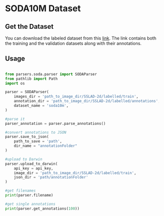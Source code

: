 # SODA10M Dataset

## Get the Dataset
You can download the labeled dataset from this [link](https://drive.google.com/file/d/1oSJ0rbqNHLmlOOzpmQqXLDraCCQss4Q4/view?usp=sharing). The link contains both the training and the validation datasets along with their annotations. 

## Usage

```python

from parsers.soda.parser import SODAParser
from pathlib import Path
import os

parser = SODAParser(
    images_dir = 'path_to_image_dir/SSLAD-2d/labelled/train',
    annotation_dir = 'path_to_image_dir/SSLAD-2d/labelled/annotations',
    dataset_name = 'soda10m',
)

#parse it 
parser_annotation = parser.parse_annotations()

#convert annotations to JSON 
parser.save_to_json(
    path_to_save = 'path',
    dir_name = "annotationFolder"
)

#upload to Darwin 
parser.upload_to_darwin(
    api_key = api_key, 
    image_dir = 'path_to_image_dir/SSLAD-2d/labelled/train', 
    json_dir = 'path/annotationFolder'
)

#get filenames 
print(parser.filename)

#get single annotations 
print(parser.get_annotations(100))

```

